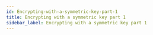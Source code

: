 ```yaml
---
id: Encrypting-with-a-symmetric-key-part-1
title: Encrypting with a symmetric key part 1
sidebar_label: Encrypting with a symmetric key part 1
---
```



##
